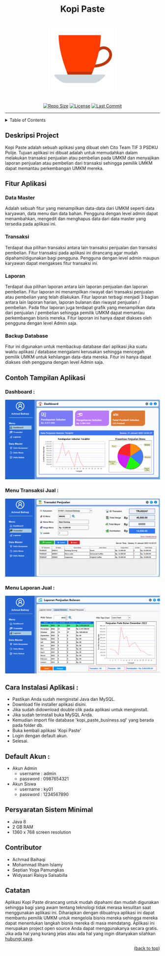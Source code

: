 <div id="top"></div>
<h1 align="center">Kopi Paste</h1>

<br>

<div align="center">
  <a href="https://wsjti.id/product/149/kopi-paste">
    <img src="images/app-icon.png" alt="Logo" width="220" height="220">
  </a>
</div>

<br>

<!-- Project Shields -->
<span align="center">

  [![Repo Size][repo-shield]][repo-url]
  [![License][license-shield]][license-url]
  [![Last Commit][commit-shield]][commit-url]

  [repo-shield]: https://img.shields.io/github/repo-size/haqiachd/kopi-paste.svg?style=for-the-badge
  [repo-url]: https://img.shields.io/github/repo-size/haqiachd/kopi-paste.svg
  [commit-shield]: https://img.shields.io/github/last-commit/haqiachd/kopi-paste.svg?style=for-the-badge
  [commit-url]: https://img.shields.io/github/last-commit/haqiachd/kopi-paste.svg
  [license-shield]: https://img.shields.io/github/license/haqiachd/kopi-paste.svg?style=for-the-badge
  [license-url]: https://github.com/haqiachd/kopi-paste/blob/main/LICENSE.md

</span>

<hr>

<!-- Table of Contents -->
<details>
  <summary>Table of Contents</summary>
  <ol>
    <li><a href="#deskripsi-project">Deskripsi Project</a></li>
    <li>
      <a href="#contoh-tampilan-aplikasi">Tampilan Aplikasi</a>
      <ul>
        <li><a href="#dashboard">Dashboard</a></li>
        <li><a href="#dashboard-petugas-">Dashboard Petugas</a></li>
        <li><a href=#dashboard-siswa->Dashboard Siswa</a></li>        
      </ul>
    </li>
    <li><a href="#persyaratan-sistem-minimal">Persyaratan Sistem Minimal</a></li>
    <li><a href="#contributor">Contributor</a></li>
    <li><a href="#catatan">Catatan</a></li>
  </ol>
</details>

## Deskripsi Project
Kopi Paste adalah sebuah aplikasi yang dibuat oleh Cito Team TIF 3 PSDKU Polije. Tujuan aplikasi ini dibuat adalah untuk memudahkan dalam melakukan transaksi penjualan atau pembelian pada UMKM dan menyajikan laporan penjualan atau pembelian dari transaksi sehingga pemilik UMKM dapat memantau perkembangan UMKM mereka.

## Fitur Aplikasi

### Data Master
Adalah sebuah fitur yang menampilkan data-data dari UMKM seperti data karyawan, data menu dan data bahan. Pengguna dengan level admin dapat menambahkan, mengedit dan menghapus data dari data master yang tersedia pada aplikasi ini.
### Transaksi
Terdapat dua pilihan transaksi antara lain transaksi penjualan dan transaksi pembelian. Fitur transaksi pada aplikasi ini dirancang agar mudah dipahami/digunakan bagi pengguna. Pengguna dengan level admin maupun karyawan dapat mengakses fitur transaksi ini.
### Laporan
Terdapat dua pilihan laporan antara lain laporan penjualan dan laporan pembelian. Fitur laporan ini menampilkan riwayat dari transaksi penjualan atau pembelian yang telah dilakukan. Fitur laporan terbagi menjadi 3 bagian antara lain laporan harian, laporan bulanan dan riwayat penjualan / pembelian. Pada fitur laporan juga terdapat grafik yang menampilkan data dari penjualan / pembelian sehingga pemilik UMKM dapat memantau perkembangan bisnis mereka. Fitur laporan ini hanya dapat diakses oleh pengguna dengan level Admin saja.
### Backup Database
Fitur ini digunakan untuk membackup database dari aplikasi jika suatu waktu aplikasi / database mengalami kerusakan sehingga mencegah pemilik UMKM untuk kehilangan data-data mereka. Fitur ini hanya dapat diakses oleh pengguna dengan level Admin saja. 

## Contoh Tampilan Aplikasi
### Dashboard :
![Menu Dashboard](images/v-1.1/menu-dashboard.png)
### Menu Transaksi Jual : 
![Dashboard Petugas](images/v-1.1/menu-transaksi-jual.png)
### Menu Laporan Jual : 
![dashboard 2](images/v-1.1/menu-laporan-jual.png)

## Cara Instalasi Aplikasi : 
- Pastikan Anda sudah menginstal Java dan MySQL.
- Download file installer aplikasi disini.
- Jika sudah didownload double clik pada aplikasi untuk menginstall.
- Jika sudah terinstall buka MySQL Anda.
- Kemudian import file database 'kopi_paste_business.sql' yang berada pada folder db.
- Buka kembali aplikasi 'Kopi Paste'
- Login dengan default akun.
- Selesai.

## Default Akun :
* Akun Admin 
  - username : admin <br>
  - password : 0987654321
* Akun Siswa <br>
  - username : ky01 <br>
  - password : 1234567890

## Persyaratan Sistem Minimal
- Java 8
- 2 GB RAM
- 1360 x 768 screen resolution

## Contributor
- Achmad Baihaqi
- Mohammad Ilham Islamy
- Septian Yoga Pamungkas
- Widyasari Raisya Salsabilla

## Catatan
Aplikasi Kopi Paste dirancang untuk mudah dipahami dan mudah digunakan sehingga bagi yang awam tentang teknologi tidak merasa kesulitan saat menggunakan aplikasi ini. Diharapkan dengan dibuatnya aplikasi ini dapat membantu pemilik UMKM untuk mengelola bisnis mereka sehingga mereka dapat menentukan langkah  bisnis mereka di masa mendatang. Aplikasi ini merupakan project open source Anda dapat menggunakanya secara gratis. Jika ada hal yang kurang jelas atau ada hal yang ingin ditanyakan silahkan [hubungi saya](https://api.whatsapp.com/send/?phone=6285655864624).

<p align="right">(<a href="#top">back to top</a>)</p>
